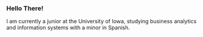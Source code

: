### Hello There!

I am currently a junior at the University of Iowa, studying business analytics and information systems with a minor in Spanish.


<!--
**JakeOppegaard/JakeOppegaard** is a ✨ _special_ ✨ repository because its `README.md` (this file) appears on your GitHub profile.

Here are some ideas to get you started:

